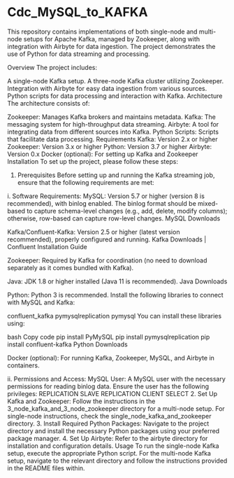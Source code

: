 # Cdc_MySQL_to_KAFKA
This repository contains implementations of both single-node and multi-node setups for Apache Kafka, managed by Zookeeper, along with integration with Airbyte for data ingestion. The project demonstrates the use of Python for data streaming and processing.

Overview
The project includes:

A single-node Kafka setup.
A three-node Kafka cluster utilizing Zookeeper.
Integration with Airbyte for easy data ingestion from various sources.
Python scripts for data processing and interaction with Kafka.
Architecture
The architecture consists of:

Zookeeper: Manages Kafka brokers and maintains metadata.
Kafka: The messaging system for high-throughput data streaming.
Airbyte: A tool for integrating data from different sources into Kafka.
Python Scripts: Scripts that facilitate data processing.
Requirements
Kafka: Version 2.x or higher
Zookeeper: Version 3.x or higher
Python: Version 3.7 or higher
Airbyte: Version 0.x
Docker (optional): For setting up Kafka and Zookeeper
Installation
To set up the project, please follow these steps:

1. Prerequisites
Before setting up and running the Kafka streaming job, ensure that the following requirements are met:

i. Software Requirements:
MySQL: Version 5.7 or higher (version 8 is recommended), with binlog enabled. The binlog format should be mixed-based to capture schema-level changes (e.g., add, delete, modify columns); otherwise, row-based can capture row-level changes. MySQL Downloads

Kafka/Confluent-Kafka: Version 2.5 or higher (latest version recommended), properly configured and running. Kafka Downloads | Confluent Installation Guide

Zookeeper: Required by Kafka for coordination (no need to download separately as it comes bundled with Kafka).

Java: JDK 1.8 or higher installed (Java 11 is recommended). Java Downloads

Python: Python 3 is recommended. Install the following libraries to connect with MySQL and Kafka:

confluent_kafka
pymysqlreplication
pymysql
You can install these libraries using:

bash
Copy code
pip install PyMySQL
pip install pymysqlreplication
pip install confluent-kafka
Python Downloads

Docker (optional): For running Kafka, Zookeeper, MySQL, and Airbyte in containers.

ii. Permissions and Access:
MySQL User: A MySQL user with the necessary permissions for reading binlog data. Ensure the user has the following privileges:
REPLICATION SLAVE
REPLICATION CLIENT
SELECT
2. Set Up Kafka and Zookeeper:
Follow the instructions in the 3_node_kafka_and_3_node_zookeeper directory for a multi-node setup.
For single-node instructions, check the single_node_kafka_and_zookeeper directory.
3. Install Required Python Packages:
Navigate to the project directory and install the necessary Python packages using your preferred package manager.
4. Set Up Airbyte:
Refer to the airbyte directory for installation and configuration details.
Usage
To run the single-node Kafka setup, execute the appropriate Python script.
For the multi-node Kafka setup, navigate to the relevant directory and follow the instructions provided in the README files within.
